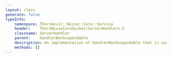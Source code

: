 ```yaml
---
layout: class
generate: false
typeInfo:
    namespace: ThorsAnvil::Nisse::Core::Service
    header:    ThorsNisseCoreSocket/ServerHandlers.h
    classname: ServerHandler
    parent:    HandlerNonSuspendable
    description: An implementation of HandlerNonSuspendable that is used to accept connections and create other handlers.
    methods: []
---
```


